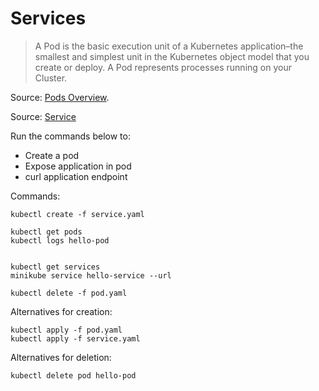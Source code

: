 # Services

> A Pod is the basic execution unit of a Kubernetes application–the smallest
> and simplest unit in the Kubernetes object model that you create or deploy. A
> Pod represents processes running on your Cluster.

Source: [Pods Overview](https://kubernetes.io/docs/concepts/workloads/pods/pod-overview/).

Source: [Service](https://kubernetes.io/docs/concepts/services-networking/service/)

Run the commands below to:

- Create a pod
- Expose application in pod
- curl application endpoint

Commands:

    kubectl create -f service.yaml

    kubectl get pods
    kubectl logs hello-pod 


    kubectl get services
    minikube service hello-service --url

    kubectl delete -f pod.yaml

Alternatives for creation:

    kubectl apply -f pod.yaml
    kubectl apply -f service.yaml

Alternatives for deletion:

    kubectl delete pod hello-pod

